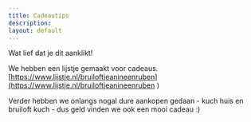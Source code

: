 ```yaml
---
title: Cadeautips
description: 
layout: default
---
```

Wat lief dat je dit aanklikt!

We hebben een lijstje gemaakt voor cadeaus.
[https://www.lijstje.nl/bruiloftjeanineenruben](https://www.lijstje.nl/bruiloftjeanineenruben
)

Verder hebben we onlangs nogal dure aankopen gedaan - kuch huis en bruiloft kuch - dus geld vinden we ook een mooi cadeau :)
